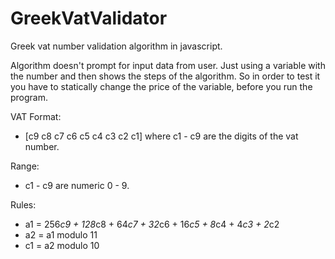 # GreekVatValidator
Greek vat number validation algorithm in javascript.

Algorithm doesn't prompt for input data from user. Just using a variable with the number and then shows the steps of the algorithm. So in order to test it you have to statically change the price of the variable, before you run the program.

VAT Format:
* [c9 c8 c7 c6 c5 c4 c3 c2 c1] where c1 - c9 are the digits of the vat number.

Range: 
* c1 - c9 are numeric 0 - 9.

Rules:
* a1 = 256*c9 + 128*c8 + 64*c7 + 32*c6 + 16*c5 + 8*c4 + 4*c3 + 2*c2
* a2 = a1 modulo 11
* c1 = a2 modulo 10

